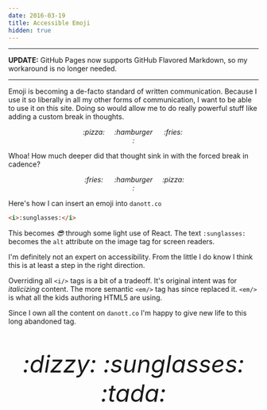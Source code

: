 ```yaml
---
date: 2016-03-19
title: Accessible Emoji
hidden: true
---
```


---

**UPDATE:** GitHub Pages now supports GitHub Flavored Markdown, so my workaround is no longer needed.

---

Emoji is becoming a de-facto standard of written communication.
Because I use it so liberally in all my other forms of communication, I want to be able to use it on this site.
Doing so would allow me to do really powerful stuff like adding a custom break in thoughts.

<div style="display:flex;justify-content:center;">
  <i style="width:80px;text-align:center;">:pizza:</i>
  <i style="width:80px;text-align:center;">:hamburger:</i>
  <i style="width:80px;text-align:center;">:fries:</i>
</div>

Whoa!
How much deeper did that thought sink in with the forced break in cadence?

<div style="display:flex;justify-content:center;">
  <i style="width:80px;text-align:center;">:fries:</i>
  <i style="width:80px;text-align:center;">:hamburger:</i>
  <i style="width:80px;text-align:center;">:pizza:</i>
</div>

Here's how I can insert an emoji into `danott.co`

```html
<i>:sunglasses:</i>
```

This becomes <i>:sunglasses:</i> through some light use of React.
The text `:sunglasses:` becomes the `alt` attribute on the image tag for screen readers.

I'm definitely not an expert on accessibility.
From the little I do know I think this is at least a step in the right direction.

Overriding all `<i/>` tags is a bit of a tradeoff.
It's original intent was for _italicizing_ content.
The more semantic `<em/>` tag has since replaced it.
`<em/>` is what all the kids authoring HTML5 are using.

Since I own all the content on `danott.co` I'm happy to give new life to this long abandoned tag.

<p style="font-size:48px;text-align:center;">
  <i>:dizzy:</i>
  <i>:sunglasses:</i>
  <i>:tada:</i>
</p>
